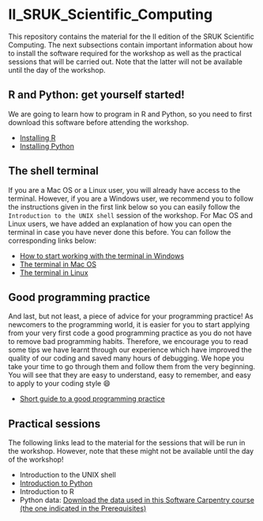 # II_SRUK_Scientific_Computing
This repository contains the material for the II edition of the SRUK Scientific Computing. The next subsections contain important information about how to install the software required for the workshop as well as the practical sessions that will be carried out. Note that the latter will not be available until the day of the workshop.

## R and Python: get yourself started!
We are going to learn how to program in R and Python, so you need to first download this software before attending the workshop.   

   * [Installing R](https://github.com/sabifo4/II_SRUK_Scientific_Computing/blob/master/R_installation/Installing_R.md)   
   * [Installing Python](https://github.com/dalonsoa/scientific_computing/blob/master/installing_python.md)

## The shell terminal
If you are a Mac OS or a Linux user, you will already have access to the terminal. However, if you are a Windows user, we recommend you to follow the instructions given in the first link below so you can easily follow the `Introduction to the UNIX shell` session of the workshop. For Mac OS and Linux users, we have added an explanation of how you can open the terminal in case you have never done this before. You can follow the corresponding links below:   

   * [How to start working with the terminal in Windows](https://github.com/sabifo4/II_SRUK_Scientific_Computing/blob/master/UNIX_terminal/Windows_users.md)   
   * [The terminal in Mac OS](https://github.com/sabifo4/II_SRUK_Scientific_Computing/blob/master/UNIX_terminal/MacOS_users.md)   
   * [The terminal in Linux](https://github.com/sabifo4/II_SRUK_Scientific_Computing/blob/master/UNIX_terminal/Linux_users.md)

## Good programming practice

And last, but not least, a piece of advice for your programming practice! As newcomers to the programming world, it is easier for you to start applying from your very first code a good programming practice as you do not have to remove bad programming habits. Therefore, we encourage you to read some tips we have learnt through our experience which have improved the quality of our coding and saved many hours of debugging. We hope you take your time to go through them and follow them from the very beginning. You will see that they are easy to understand, easy to remember, and easy to apply to your coding style :smile: 

* [Short guide to a good programming practice](https://github.com/sabifo4/II_SRUK_Scientific_Computing/blob/master/Info/GPP.md)

## Practical sessions

The following links lead to the material for the sessions that will be run in the workshop. However, note that these might not be available until the day of the workshop!

   * Introduction to the UNIX shell   
   * [Introduction to Python](PRACTICALS/Python_session)   
   * Introduction to R
   * Python data: [Download the data used in this Software Carpentry course (the one indicated in the Prerequisites)](http://swcarpentry.github.io/python-novice-gapminder/)
